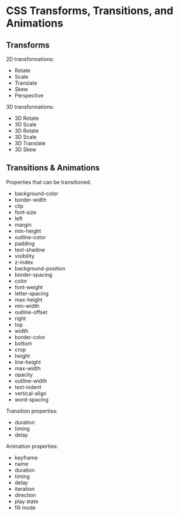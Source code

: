 # CSS Transforms, Transitions, and Animations
## Transforms 
2D transformations:
- Rotate
- Scale
- Translate
- Skew
- Perspective 

3D transformations:
- 3D Rotate
- 3D Scale
- 3D Rotate
- 3D Scale
- 3D Translate
- 3D Skew

## Transitions & Animations
Properties that can be transitioned:
- background-color
- border-width
- clip
- font-size
- left
- margin
- min-height
- outline-color
- padding
- text-shadow
- visibility
- z-index
- background-position
- border-spacing
- color
- font-weight
- letter-spacing
- max-height
- min-width
- outline-offset
- right
- top
- width
- border-color
- bottom
- crop
- height
- line-height
- max-width
- opacity
- outline-width
- text-indent
- vertical-align
- word-spacing

Transition properties:
- duration
- timing
- delay

Animation properties:
- keyframe
- name
- duration
- timing
- delay
- iteration
- direction
- play state
- fill mode


